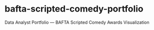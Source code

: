 # bafta-scripted-comedy-portfolio
Data Analyst Portfolio — BAFTA Scripted Comedy Awards Visualization
